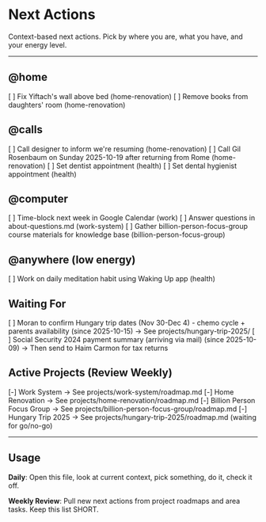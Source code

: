 # Next Actions

Context-based next actions. Pick by where you are, what you have, and your energy level.

---

## @home
[ ] Fix Yiftach's wall above bed (home-renovation)
[ ] Remove books from daughters' room (home-renovation)

## @calls
[ ] Call designer to inform we're resuming (home-renovation)
[ ] Call Gil Rosenbaum on Sunday 2025-10-19 after returning from Rome (home-renovation)
[ ] Set dentist appointment (health)
[ ] Set dental hygienist appointment (health)

## @computer
[ ] Time-block next week in Google Calendar (work)
[ ] Answer questions in about-questions.md (work-system)
[ ] Gather billion-person-focus-group course materials for knowledge base (billion-person-focus-group)

## @anywhere (low energy)
[ ] Work on daily meditation habit using Waking Up app (health)

## Waiting For
[ ] Moran to confirm Hungary trip dates (Nov 30-Dec 4) - chemo cycle + parents availability (since 2025-10-15) → See projects/hungary-trip-2025/
[ ] Social Security 2024 payment summary (arriving via mail) (since 2025-10-09) → Then send to Haim Carmon for tax returns

## Active Projects (Review Weekly)
[-] Work System → See projects/work-system/roadmap.md
[-] Home Renovation → See projects/home-renovation/roadmap.md
[-] Billion Person Focus Group → See projects/billion-person-focus-group/roadmap.md
[-] Hungary Trip 2025 → See projects/hungary-trip-2025/roadmap.md (waiting for go/no-go)

---

## Usage

**Daily**: Open this file, look at current context, pick something, do it, check it off.

**Weekly Review**: Pull new next actions from project roadmaps and area tasks. Keep this list SHORT.

